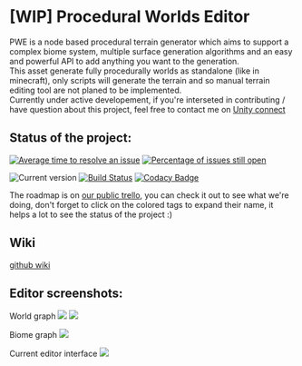 # [WIP] Procedural Worlds Editor

PWE is a node based procedural terrain generator which aims to support a complex biome system, multiple surface generation algorithms and an easy and powerful API to add anything you want to the generation.  
This asset generate fully procedurally worlds as standalone (like in minecraft), only scripts will generate the terrain and so manual terrain editing tool are not planed to be implemented.  
Currently under active developement, if you're interseted in contributing / have question about this project, feel free to contact me on [Unity connect](https://connect.unity.com/u/58ffd32232b3060022d79f99)

## Status of the project:
[![Average time to resolve an issue](http://isitmaintained.com/badge/resolution/alelievr/Procedural-Worlds-Editor.svg)](http://isitmaintained.com/project/alelievr/Procedural-Worlds-Editor "Average time to resolve an issue")
[![Percentage of issues still open](http://isitmaintained.com/badge/open/alelievr/Procedural-Worlds-Editor.svg)](http://isitmaintained.com/project/alelievr/Procedural-Worlds-Editor "Percentage of issues still open")

![Current version](https://img.shields.io/badge/release-in_dev-9E00FF.svg)
[![Build Status](https://travis-ci.org/alelievr/Procedural-Worlds-Editor.svg?branch=master)](https://travis-ci.org/alelievr/Procedural-Worlds-Editor)
[![Codacy Badge](https://api.codacy.com/project/badge/Grade/15c578a373384328b55afadd2c3eeba5)](https://www.codacy.com/app/alelievr/Procedural-Worlds-Editor?utm_source=github.com&amp;utm_medium=referral&amp;utm_content=alelievr/Procedural-Worlds-Editor&amp;utm_campaign=Badge_Grade)

The roadmap is on [our public trello](https://trello.com/b/ycMeDDPc/procedural-worlds), you can check it out to see what we're doing, don't forget to click on the colored tags to expand their name, it helps a lot to see the status of the project :)  

## Wiki
[github wiki](https://github.com/alelievr/Procedural-Worlds-Editor/wiki)

## Editor screenshots:
World graph
![](https://image.noelshack.com/fichiers/2018/09/3/1519838245-github1.jpg)
![](https://image.noelshack.com/fichiers/2018/12/3/1521640740-editor-worldgraph.png)

Biome graph
![](https://image.noelshack.com/fichiers/2018/07/4/1518696251-screen-shot-2018-02-12-at-11-48-34-pm.png)

Current editor interface
![](https://image.noelshack.com/fichiers/2018/12/3/1521640627-editor-interface.png)
